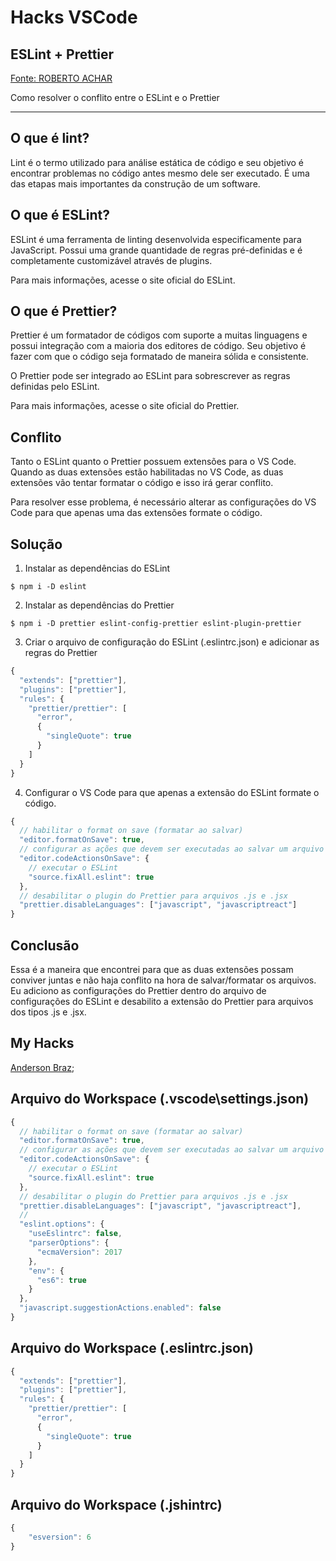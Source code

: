 # Hacks VSCode

## ESLint + Prettier 

[Fonte: ROBERTO ACHAR](https://robertoachar.dev/blog/eslint-prettier)

Como resolver o conflito entre o ESLint e o Prettier

---

## O que é lint?

Lint é o termo utilizado para análise estática de código e seu objetivo é encontrar problemas no código antes mesmo dele ser executado. É uma das etapas mais importantes da construção de um software.

## O que é ESLint?

ESLint é uma ferramenta de linting desenvolvida especificamente para JavaScript. Possui uma grande quantidade de regras pré-definidas e é completamente customizável através de plugins.

Para mais informações, acesse o site oficial do ESLint.

## O que é Prettier?

Prettier é um formatador de códigos com suporte a muitas linguagens e possui integração com a maioria dos editores de código. Seu objetivo é fazer com que o código seja formatado de maneira sólida e consistente.

O Prettier pode ser integrado ao ESLint para sobrescrever as regras definidas pelo ESLint.

Para mais informações, acesse o site oficial do Prettier.

## Conflito

Tanto o ESLint quanto o Prettier possuem extensões para o VS Code. Quando as duas extensões estão habilitadas no VS Code, as duas extensões vão tentar formatar o código e isso irá gerar conflito.

Para resolver esse problema, é necessário alterar as configurações do VS Code para que apenas uma das extensões formate o código.

## Solução

01. Instalar as dependências do ESLint

```shell
$ npm i -D eslint
```

02. Instalar as dependências do Prettier

```shell
$ npm i -D prettier eslint-config-prettier eslint-plugin-prettier
```

03. Criar o arquivo de configuração do ESLint (.eslintrc.json) e adicionar as regras do Prettier

```javascript
{
  "extends": ["prettier"],
  "plugins": ["prettier"],
  "rules": {
    "prettier/prettier": [
      "error",
      {
        "singleQuote": true
      }
    ]
  }
}
````

04. Configurar o VS Code para que apenas a extensão do ESLint formate o código.

```javascript
{
  // habilitar o format on save (formatar ao salvar)
  "editor.formatOnSave": true,
  // configurar as ações que devem ser executadas ao salvar um arquivo
  "editor.codeActionsOnSave": {
    // executar o ESLint
    "source.fixAll.eslint": true
  },
  // desabilitar o plugin do Prettier para arquivos .js e .jsx
  "prettier.disableLanguages": ["javascript", "javascriptreact"]
}
```

## Conclusão

Essa é a maneira que encontrei para que as duas extensões possam conviver juntas e não haja conflito na hora de salvar/formatar os arquivos. Eu adiciono as configurações do Prettier dentro do arquivo de configurações do ESLint e desabilito a extensão do Prettier para arquivos dos tipos .js e .jsx.


## My Hacks

[Anderson Braz](https://www.andersonbraz.com);

## Arquivo do Workspace (.vscode\settings.json)

```javascript
{
  // habilitar o format on save (formatar ao salvar)
  "editor.formatOnSave": true,
  // configurar as ações que devem ser executadas ao salvar um arquivo
  "editor.codeActionsOnSave": {
    // executar o ESLint
    "source.fixAll.eslint": true
  },
  // desabilitar o plugin do Prettier para arquivos .js e .jsx
  "prettier.disableLanguages": ["javascript", "javascriptreact"],
  //
  "eslint.options": {
    "useEslintrc": false,
    "parserOptions": {
      "ecmaVersion": 2017
    },
    "env": {
      "es6": true
    }
  },
  "javascript.suggestionActions.enabled": false
}
```

## Arquivo do Workspace (.eslintrc.json)

```javascript
{
  "extends": ["prettier"],
  "plugins": ["prettier"],
  "rules": {
    "prettier/prettier": [
      "error",
      {
        "singleQuote": true
      }
    ]
  }
}
```

## Arquivo do Workspace (.jshintrc)

```javascript
{
    "esversion": 6
}
```
